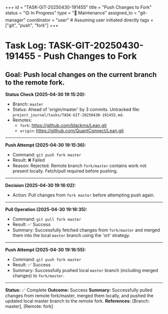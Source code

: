 +++
id = "TASK-GIT-20250430-191455"
title = "Push Changes to Fork"
status = "🟡 In Progress"
type = "🔧 Maintenance"
assigned_to = "git-manager"
coordinator = "user" # Assuming user initiated directly
tags = ["git", "push", "fork"]
+++

# Task Log: TASK-GIT-20250430-191455 - Push Changes to Fork

**Goal:** Push local changes on the current branch to the remote fork.
---
**Status Check (2025-04-30 19:15:20):**
*   Branch: `master`
*   Status: Ahead of 'origin/master' by 3 commits. Untracked file: `project_journal/tasks/TASK-GIT-20250430-191455.md`.
*   Remotes:
    *   `fork`: https://github.com/blackms/Lean.git
    *   `origin`: https://github.com/QuantConnect/Lean.git
---
**Push Attempt (2025-04-30 19:15:36):**
*   Command: `git push fork master`
*   Result: ❌ Failed
*   Reason: Rejected. Remote branch `fork/master` contains work not present locally. Fetch/pull required before pushing.
---
**Decision (2025-04-30 19:16:02):**
*   Action: Pull changes from `fork master` before attempting push again.
---
**Pull Operation (2025-04-30 19:16:35):**
*   Command: `git pull fork master`
*   Result: ✅ Success
*   Summary: Successfully fetched changes from `fork/master` and merged them into the local `master` branch using the 'ort' strategy.
---
**Push Attempt (2025-04-30 19:16:55):**
*   Command: `git push fork master`
*   Result: ✅ Success
*   Summary: Successfully pushed local `master` branch (including merged changes) to `fork/master`.

---
**Status:** ✅ Complete
**Outcome:** Success
**Summary:** Successfully pulled changes from remote fork/master, merged them locally, and pushed the updated local master branch to the remote fork.
**References:** [Branch: master], [Remote: fork]